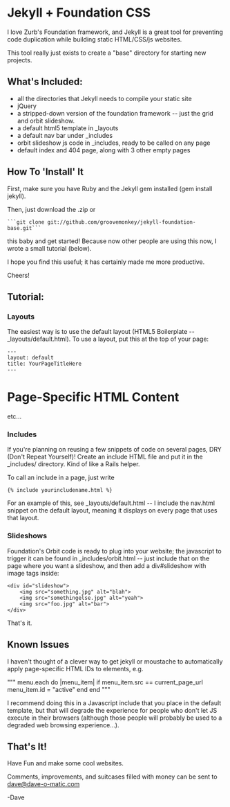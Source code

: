# Jekyll + Foundation CSS #

I love Zurb's Foundation framework, and Jekyll is a great tool for preventing code duplication while building static HTML/CSS/js websites.

This tool really just exists to create a "base" directory for starting new projects.

## What's Included: ##
* all the directories that Jekyll needs to compile your static site
* jQuery
* a stripped-down version of the foundation framework -- just the grid and orbit slideshow.
* a default html5 template in _layouts
* a default nav bar under _includes
* orbit slideshow js code in _includes, ready to be called on any page
* default index and 404 page, along with 3 other empty pages


## How To 'Install' It ##

First, make sure you have Ruby and the Jekyll gem installed (gem install jekyll).

Then, just download the .zip or

	```git clone git://github.com/groovemonkey/jekyll-foundation-base.git```

this baby and get started! Because now other people are using this now, I wrote a small tutorial (below).

I hope you find this useful; it has certainly made me more productive.

Cheers!



## Tutorial: ##


### Layouts ###

The easiest way is to use the default layout (HTML5 Boilerplate -- _layouts/default.html). To use a layout, put this at the top of your page:

    ---
    layout: default
    title: YourPageTitleHere
    ---

<h1>Page-Specific HTML Content</h1>
<p>etc...</p>



### Includes ###

If you're planning on reusing a few snippets of code on several pages, DRY (Don't Repeat Yourself)! Create an include HTML file and put it in the _includes/ directory. Kind of like a Rails helper.

To call an include in a page, just write

    {% include yourincludename.html %}


For an example of this, see _layouts/default.html -- I include the nav.html snippet on the default layout, meaning it displays on every page that uses that layout.


### Slideshows ###

Foundation's Orbit code is ready to plug into your website; the javascript to trigger it can be found in _includes/orbit.html -- just include that on the page where you want a slideshow, and then add a div#slideshow with image tags inside:

    <div id="slideshow">
    	<img src="something.jpg" alt="blah">
    	<img src="somethingelse.jpg" alt="yeah">
    	<img src="foo.jpg" alt="bar">
    </div>

That's it.


## Known Issues ##

I haven't thought of a clever way to get jekyll or moustache to automatically apply page-specific HTML IDs to elements, e.g.

"""
menu.each do |menu_item| 
	if menu_item.src == current_page_url
		menu_item.id = "active"
	end
end
"""

I recommend doing this in a Javascript include that you place in the default template, but that will degrade the experience for people who don't let JS execute in their browsers (although those people will probably be used to a degraded web browsing experience...).




## That's It! ##

Have Fun and make some cool websites.

Comments, improvements, and suitcases filled with money can be sent to dave@dave-o-matic.com


-Dave